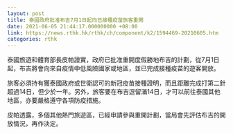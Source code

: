 ```yaml
---
layout: post
title: 泰國政府批准布吉7月1日起向已接種疫苗旅客重開
date: 2021-06-05 21:44:17.000000000 +08:00
link: https://news.rthk.hk/rthk/ch/component/k2/1594469-20210605.htm
categories: rthk
---
```


泰國旅遊和體育部長皮帕證實，政府已批准重開度假勝地布吉的計劃，從7月1日起，布吉將會向來自疫情中低風險國家或地區，並已完成接種疫苗的遊客開放。

旅客必須持有獲泰國政府或世衛認可的新冠疫苗接種證明，而且距離完成打第二針超過14日，但少於一年。另外，旅客要在布吉逗留滿14日，才可以前往泰國其他地區，亦要嚴格遵守各項防疫措施。

皮帕透露，多個其他熱門旅遊區，已經申請參與重開計劃，當局會先評估布吉的開放情況，再作決定。
